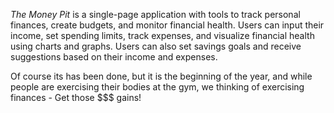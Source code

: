 *The Money Pit* is a single-page application with tools to track personal finances, create budgets, and monitor financial health. Users can input their income, set spending limits, track expenses, and visualize financial health using charts and graphs. Users can also set savings goals and receive suggestions based on their income and expenses.

Of course its has been done, but it is the beginning of the year, and while people are exercising their bodies at the gym, we thinking of exercising finances - Get those $$$ gains!
